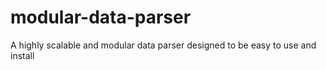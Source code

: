 # modular-data-parser
A highly scalable and modular data parser designed to be easy to use and install
